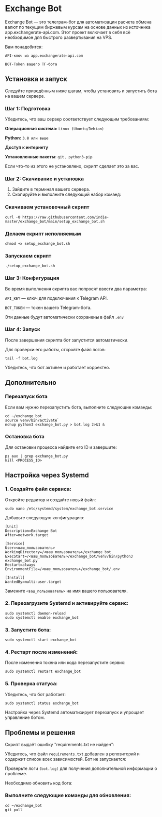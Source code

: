 # Exchange Bot
Exchange Bot — это телеграм-бот для автоматизации расчета обмена валют по текущим биржевым курсам на основе данных из источника app.exchangerate-api.com.
Этот проект включает в себя всё необходимое для быстрого развертывания на VPS.

Вам понадобится:

`API-ключ из app.exchangerate-api.com`

`BOT-Token вашего ТГ-бота`

## Установка и запуск
Следуйте приведённым ниже шагам, чтобы установить и запустить бота на вашем сервере.

### Шаг 1: Подготовка
Убедитесь, что ваш сервер соответствует следующим требованиям:

**Операционная система:** `Linux (Ubuntu/Debian)`

**Python:** `3.8 или выше`

**Доступ к интернету**

**Установленные пакеты:** `git, python3-pip`

Если что-то из этого не установлено, скрипт сделает это за вас.

### Шаг 2: Скачивание и установка
1. Зайдите в терминал вашего сервера.
2. Скопируйте и выполните следующий набор команд:
### Скачиваем установочный скрипт
````
curl -O https://raw.githubusercontent.com/indie-master/exchange_bot/main/setup_exchange_bot.sh
````

### Делаем скрипт исполняемым
````
chmod +x setup_exchange_bot.sh
````

### Запускаем скрипт
````
./setup_exchange_bot.sh
````

### Шаг 3: Конфигурация
Во время выполнения скрипта вас попросят ввести два параметра:

`API_KEY` — ключ для подключения к Telegram API.

`BOT_TOKEN` — токен вашего Telegram-бота.

Эти данные будут автоматически сохранены в файл `.env`

### Шаг 4: Запуск
После завершения скрипта бот запустится автоматически.

Для проверки его работы, откройте файл логов:
````
tail -f bot.log
````
Убедитесь, что бот активен и работает корректно.

## Дополнительно
### Перезапуск бота
Если вам нужно перезапустить бота, выполните следующие команды:
````
cd ~/exchange_bot
source venv/bin/activate`
nohup python3 exchange_bot.py > bot.log 2>&1 &
````

### Остановка бота
Для остановки процесса найдите его ID и завершите:
````
ps aux | grep exchange_bot.py
kill <PROCESS_ID>
````

## Настройка через Systemd
### 1. Создайте файл сервиса:
Откройте редактор и создайте новый файл:

````
sudo nano /etc/systemd/system/exchange_bot.service
````

Добавьте следующую конфигурацию:
````
[Unit]
Description=Exchange Bot
After=network.target

[Service]
User=<ваш_пользователь>
WorkingDirectory=/<ваш_пользователь>/exchange_bot
ExecStart=/<ваш_пользователь>/exchange_bot/venv/bin/python3 exchange_bot.py
Restart=always
EnvironmentFile=/<ваш_пользователь>/exchange_bot/.env

[Install]
WantedBy=multi-user.target
````

Замените `<ваш_пользователь>` на имя вашего пользователя.

### 2. Перезагрузите Systemd и активируйте сервис:

````
sudo systemctl daemon-reload
sudo systemctl enable exchange_bot
````

### 3. Запустите бота:

````
sudo systemctl start exchange_bot
````

### 4. Рестарт после изменений:
После изменения токена или кода перезапустите сервис:

````
sudo systemctl restart exchange_bot
````

### 5. Проверка статуса:
Убедитесь, что бот работает:

````
sudo systemctl status exchange_bot
````

Настройка через Systemd автоматизирует перезапуск и упрощает управление ботом.

## Проблемы и решения
Скрипт выдаёт ошибку "requirements.txt не найден":

Убедитесь, что файл `requirements.txt` добавлен в репозиторий и содержит список всех зависимостей.
Бот не запускается:

Проверьте логи `(bot.log)` для получения дополнительной информации о проблеме.

Необходимо обновить код бота:

### Выполните следующие команды для обновления:
````
cd ~/exchange_bot
git pull
````
